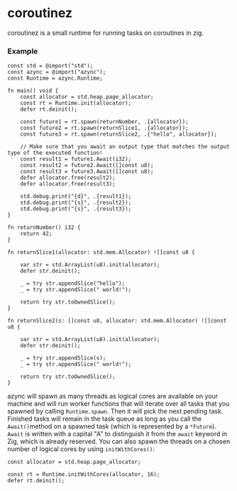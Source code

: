 # coroutinez

coroutinez is a small runtime for running tasks on coroutines in zig.

### Example

```zig
const std = @import("std");
const azync = @import("azync");
const Runtime = azync.Runtime;

fn main() void {
    const allocator = std.heap.page_allocator;
    const rt = Runtime.init(allocator);
    defer rt.deinit();

    const future1 = rt.spawn(returnNumber, .{allocator});
    const future2 = rt.spawn(returnSlice1, .{allocator});
    const future3 = rt.spawn(returnSlice2, .{"hello", allocator});

    // Make sure that you await an output type that matches the output type of the executed function!
    const result1 = future1.Await(i32);
    const result2 = future2.Await([]const u8);
    const result3 = future3.Await([]const u8);
    defer allocator.free(result2);
    defer allocator.free(result3);

    std.debug.print("{d}", .{result1});
    std.debug.print("{s}", .{result2});
    std.debug.print("{s}", .{result3});
}

fn returnNumber() i32 {
    return 42;
}

fn returnSlice1(allocator: std.mem.Allocator) ![]const u8 {

    var str = std.ArrayList(u8).init(allocator);
    defer str.deinit();

    _ = try str.appendSlice("hello");
    _ = try str.appendSlice(" world!");

    return try str.toOwnedSlice();
}

fn returnSlice2(s: []const u8, allocator: std.mem.Allocator) ![]const u8 {

    var str = std.ArrayList(u8).init(allocator);
    defer str.deinit();

    _ = try str.appendSlice(s);
    _ = try str.appendSlice(" world!");

    return try str.toOwnedSlice();
}
```

azync will spawn as many threads as logical cores are available on your machine and will run worker functions that will iterate over all tasks that you spawned by calling `Runtime.spawn`. Then it will pick the next pending task. Finished tasks will remain in the task queue as long as you call the `Await()`method on a spawned task (which is represented by a `*Future`). `Await` is written with a capital "A" to distinguish it from the `await` keyword in Zig, which is already reserved. You can also spawn the threads on a chosen number of logical cores by using `initWithCores()`:

```zig
const allocator = std.heap.page_allocator;

const rt = Runtime.initWithCores(allocator, 16);
defer rt.deinit();

```
